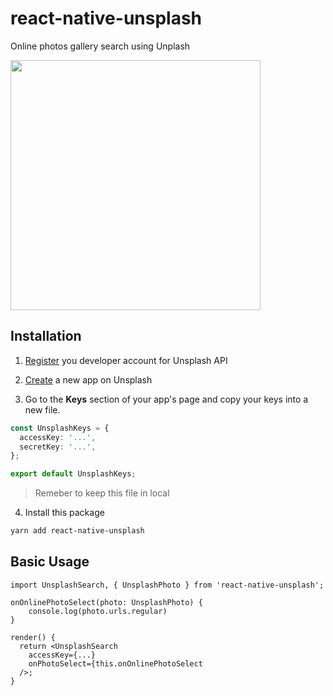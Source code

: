 # react-native-unsplash

Online photos gallery search using Unplash

<img src="https://raw.github.com/NewBieBR/react-native-unsplash/master/assets/demo.gif" height=400>

## Installation

1. [Register](https://unsplash.com/developers) you developer account for Unsplash API

2. [Create](https://unsplash.com/oauth/applications) a new app on Unsplash

3. Go to the **Keys** section of your app's page and copy your keys into a new file.
```typescript
const UnsplashKeys = {
  accessKey: '...',
  secretKey: '...',
};

export default UnsplashKeys;
```
> Remeber to keep this file in local

4. Install this package
```bash
yarn add react-native-unsplash
```

## Basic Usage

```tsx
import UnsplashSearch, { UnsplashPhoto } from 'react-native-unsplash';

onOnlinePhotoSelect(photo: UnsplashPhoto) {
    console.log(photo.urls.regular)
}

render() {
  return <UnsplashSearch
    accessKey={...} 
    onPhotoSelect={this.onOnlinePhotoSelect
  />;
}
```
